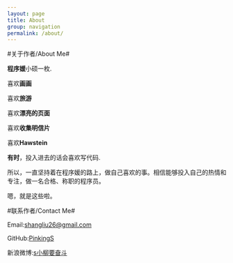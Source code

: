 ```yaml
---
layout: page
title: About
group: navigation
permalink: /about/
---
```


#关于作者/About Me#

**程序媛**小硕一枚.

喜欢**画画**

喜欢**旅游**

喜欢**漂亮的页面**

喜欢**收集明信片**

喜欢**Hawstein**

**有时**，投入进去的话会喜欢写代码.

所以，一直坚持着在程序媛的路上，做自己喜欢的事。相信能够投入自己的热情和专注，做一名合格、称职的程序员。

嗯，就是这些啦。

#联系作者/Contact Me#

Email:<shangliu26@gmail.com>

GitHub:[PinkingS](https://github.com/PinkingS)

新浪微博:[s小柳要奋斗](http://weibo.com/pinkingS "http://weibo.com/pinkingS")

